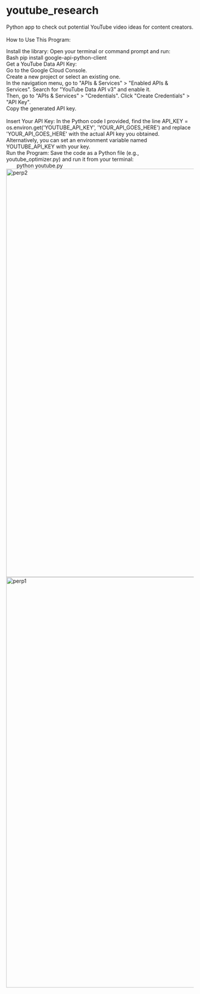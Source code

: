 # youtube_research
Python app to check out potential YouTube video ideas for content creators.<br>
<br>
How to Use This Program:<br>

Install the library: Open your terminal or command prompt and run:<br>
Bash pip install google-api-python-client<br>
Get a YouTube Data API Key:<br>
Go to the Google Cloud Console.<br>
Create a new project or select an existing one.<br>
In the navigation menu, go to "APIs & Services" > "Enabled APIs & Services". Search for "YouTube Data API v3" and enable it.<br>
Then, go to "APIs & Services" > "Credentials". Click "Create Credentials" > "API Key".<br>
Copy the generated API key.<br><br>
Insert Your API Key: In the Python code I provided, find the line API_KEY = os.environ.get('YOUTUBE_API_KEY', 'YOUR_API_GOES_HERE') and replace 'YOUR_API_GOES_HERE' with the actual API key you obtained. <br>Alternatively, you can set an environment variable named YOUTUBE_API_KEY with your key.<br>
Run the Program: Save the code as a Python file (e.g., youtube_optimizer.py) and run it from your terminal:<br>
  python youtube.py<br>
<img width="1093" alt="perp2" src="https://github.com/user-attachments/assets/46f31b86-7e10-4866-a83f-53dd8511ed1b" /><br>
<img width="1099" alt="perp1" src="https://github.com/user-attachments/assets/d28fc4bc-1e94-4151-b207-49b96c505bd3" />
